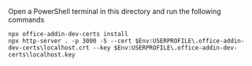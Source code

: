Open a PowerShell terminal in this directory and run the following commands

```
npx office-addin-dev-certs install
npx http-server . -p 3000 -S --cert $Env:USERPROFILE\.office-addin-dev-certs\localhost.crt --key $Env:USERPROFILE\.office-addin-dev-certs\localhost.key
```

